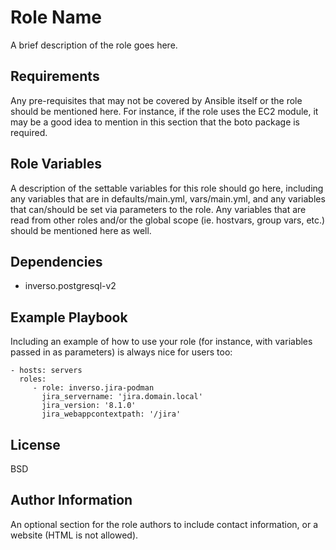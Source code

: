 Role Name
=========

A brief description of the role goes here.

Requirements
------------

Any pre-requisites that may not be covered by Ansible itself or the role should be mentioned here. For instance, if the role uses the EC2 module, it may be a good idea to mention in this section that the boto package is required.

Role Variables
--------------

A description of the settable variables for this role should go here, including any variables that are in defaults/main.yml, vars/main.yml, and any variables that can/should be set via parameters to the role. Any variables that are read from other roles and/or the global scope (ie. hostvars, group vars, etc.) should be mentioned here as well.

Dependencies
------------

- inverso.postgresql-v2

Example Playbook
----------------

Including an example of how to use your role (for instance, with variables passed in as parameters) is always nice for users too:

    - hosts: servers
      roles:
         - role: inverso.jira-podman
           jira_servername: 'jira.domain.local'
           jira_version: '8.1.0'
           jira_webappcontextpath: '/jira'

License
-------

BSD

Author Information
------------------

An optional section for the role authors to include contact information, or a website (HTML is not allowed).
